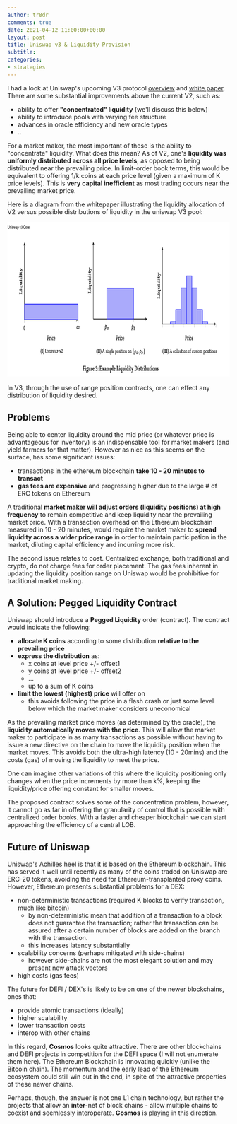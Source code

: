```yaml
---
author: tr8dr
comments: true
date: 2021-04-12 11:00:00+00:00
layout: post
title: Uniswap v3 & Liquidity Provision
subtitle:
categories:
- strategies
---
```

I had a look at Uniswap's upcoming V3 protocol [overview](https://uniswap.org/blog/uniswap-v3/) and 
[white paper](https://uniswap.org/whitepaper-v3.pdf).  There are some substantial improvements above the 
current V2, such as:

- ability to offer __"concentrated" liquidity__ (we'll discuss this below)
- ability to introduce pools with varying fee structure
- advances in oracle efficiency and new oracle types  
- ..

For a market maker, the most important of these is the ability to "concentrate" liquidity.  What does this 
mean?  As of V2, one's __liquidity was uniformly distributed across all price levels__, as opposed to being distributed
near the prevailing price.  In limit-order book
terms, this would be equivalent to offering 1/k coins at each price level (given a maximum of K price levels).
This is __very capital inefficient__ as most trading occurs near the prevailing market price.

Here is a diagram from the whitepaper illustrating the liquidity allocation of V2 versus possible distributions of
liquidity in the uniswap V3 pool:

<img src="/assets/2021-04-12/concentration.png" width="800" height="350" />

In V3, through the use of range position contracts, one can effect any distribution of liquidity desired. 

## Problems
Being able to center liquidity around the mid price (or whatever price is advantageous for inventory) is an
indispensable tool for market makers (and yield farmers for that matter).   However as nice as this seems on the
surface, has some significant issues:

- transactions in the ethereum blockchain __take 10 - 20 minutes to transact__
- __gas fees are expensive__ and progressing higher due to the large # of ERC tokens on Ethereum

A traditional __market maker will adjust orders (liquidity positions) at high frequency__ to remain competitive and keep
liquidity near the prevailing market price.  With a transaction overhead on the Ethereum blockchain measured in 10 - 20 
minutes, would require the market maker to __spread liquidity across a wider price range__ in order to maintain participation 
in the market, diluting capital efficiency and incurring more risk.

The second issue relates to cost.  Centralized exchange, both traditional and crypto, do not charge fees for order
placement.  The gas fees inherent in updating the liquidity position range on Uniswap would be prohibitive for
traditional market making.

## A Solution: Pegged Liquidity Contract
Uniswap should introduce a __Pegged Liquidity__ order (contract).  The contract would indicate the following:

- __allocate K coins__ according to some distribution __relative to the prevailing price__
- __express the distribution__ as:
  * x coins at level price +/- offset1
  * y coins at level price +/- offset2
  * ...
  * up to a sum of K coins
- __limit the lowest (highest) price__ will offer on 
  * this avoids following the price in a flash crash or just some level below which the market maker considers
    uneconomical
    
As the prevailing market price moves (as determined by the oracle), the __liquidity automatically moves with the price__.  This will
allow the market maker to participate in as many transactions as possible without having to issue a new directive
on the chain to move the liquidity position when the market moves.  This avoids both the ultra-high latency (10 - 20mins) and
the costs (gas) of moving the liquidity to meet the price.

One can imagine other variations of this where the liquidity positioning only changes when the price increments 
by more than k%, keeping the liquidity/price offering constant for smaller moves.
    
The proposed contract solves some of the concentration problem, however, it cannot go as far in offering the
granularity of control that is possible with centralized order books.  With a faster and cheaper blockchain
we can start approaching the efficiency of a central LOB.

## Future of Uniswap
Uniswap's Achilles heel is that it is based on the Ethereum blockchain.  This has served it well until recently as many of the
coins traded on Uniswap are ERC-20 tokens, avoiding the need for Ethereum-transplanted proxy coins.  However, Ethereum
presents substantial problems for a DEX:

- non-deterministic transactions (required K blocks to verify transaction, much like bitcoin)
  * by non-deterministic mean that addition of a transaction to a block does not guarantee the transaction;
    rather the transaction can be assured after a certain number of blocks are added on the branch with
    the transaction.
  * this increases latency substantially
- scalability concerns (perhaps mitigated with side-chains)
  * however side-chains are not the most elegant solution and may present new attack vectors
- high costs (gas fees)

The future for DEFI / DEX's is likely to be on one of the newer blockchains, ones that:

- provide atomic transactions (ideally)
- higher scalability
- lower transaction costs
- interop with other chains

In this regard, __Cosmos__ looks quite attractive.  There are other blockchains and DEFI projects in competition
for the DEFI space (I will not enumerate them here).  The Ethereum Blockchain is innovating quickly (unlike the Bitcoin 
chain).  The momentum and the early lead of the Ethereum ecosystem could still win out in the end, in spite of the
attractive properties of these newer chains.  

Perhaps, though, the answer is not one L1 chain technology, but rather the projects that allow an __inter__-net
of block chains - allow multiple chains to coexist and seemlessly interoperate.  __Cosmos__ is playing in this direction.



